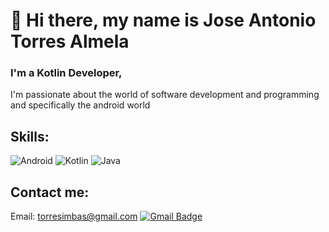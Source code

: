 # 👋 Hi there, my name is Jose Antonio Torres Almela
### I'm a Kotlin Developer, 
I'm passionate about the world of software development and programming and specifically the android world

## Skills:

![Android](https://img.shields.io/badge/-android-3279CE?style=plastic&logo=android)
![Kotlin](https://img.shields.io/badge/-kotlin-7F8489?style=plastic&logo=kotlin)
![Java](https://img.shields.io/badge/-java-E34A86?style=plastic&logo=java)

## Contact me:

Email: torresimbas@gmail.com
[![Gmail Badge](https://img.shields.io/badge/Gmail-c14438?style=flat-square&logo=Gmail&logoColor=white&link=mailto:torresimbas@gmail.com)](mailto:torresimbas@gmail.com)


